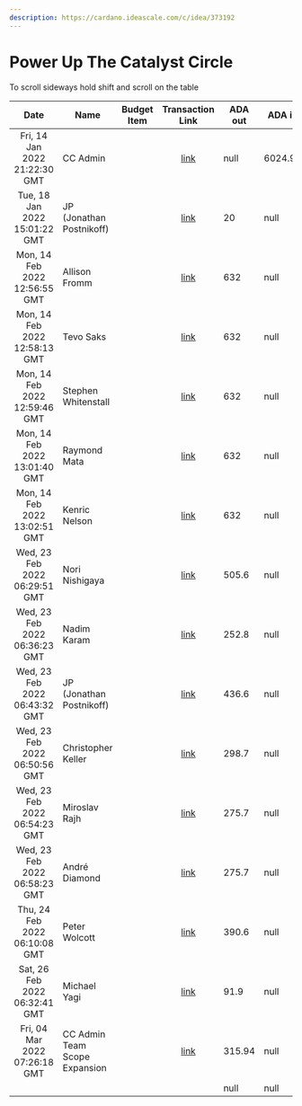 ```yaml
---
description: https://cardano.ideascale.com/c/idea/373192
---
```


# Power Up The Catalyst Circle

To scroll sideways hold shift and scroll on the table

<table><thead><tr><th align="center">Date</th><th>Name</th><th data-type="select">Budget Item</th><th align="center">Transaction Link</th><th data-type="number">ADA out</th><th data-type="number">ADA in</th><th>Balance</th></tr></thead><tbody><tr><td align="center">Fri, 14 Jan 2022 21:22:30 GMT</td><td>CC Admin</td><td></td><td align="center"><a href="https://github.com/cctreasury/Treasury-system/blob/main/content/en/blog/Fund6/Power-Up-The-Catalyst-Circle/Proposal%20funding.md">link</a></td><td>null</td><td>6024.93</td><td>6024.93</td></tr><tr><td align="center">Tue, 18 Jan 2022 15:01:22 GMT</td><td>JP (Jonathan Postnikoff)</td><td></td><td align="center"><a href="https://github.com/cctreasury/Treasury-system/blob/main/Transaction%20recordings/Fund6/Power-Up-The-Catalyst-Circle/CC-Admin-Comm-Org-tools/1642563878034-JP-(Jonathan-Postnikoff).md">link</a></td><td>20</td><td>null</td><td>6003.57</td></tr><tr><td align="center">Mon, 14 Feb 2022 12:56:55 GMT</td><td>Allison Fromm</td><td></td><td align="center"><a href="https://github.com/cctreasury/Treasury-system/blob/main/content/en/blog/Fund6/Power-Up-The-Catalyst-Circle/CC-member-remuneration/1644843415411-Allison-Fromm.md">link</a></td><td>632</td><td>null</td><td>5372.22</td></tr><tr><td align="center">Mon, 14 Feb 2022 12:58:13 GMT</td><td>Tevo Saks</td><td></td><td align="center"><a href="https://github.com/cctreasury/Treasury-system/blob/main/content/en/blog/Fund6/Power-Up-The-Catalyst-Circle/CC-member-remuneration/1644843493304-Tevo-Saks.md">link</a></td><td>632</td><td>null</td><td>4740.05</td></tr><tr><td align="center">Mon, 14 Feb 2022 12:59:46 GMT</td><td>Stephen Whitenstall</td><td></td><td align="center"><a href="https://github.com/cctreasury/Treasury-system/blob/main/content/en/blog/Fund6/Power-Up-The-Catalyst-Circle/CC-member-remuneration/1644843586465-Stephan-Whitenstall.md">link</a></td><td>632</td><td>null</td><td>4107.88</td></tr><tr><td align="center">Mon, 14 Feb 2022 13:01:40 GMT</td><td>Raymond Mata</td><td></td><td align="center"><a href="https://github.com/cctreasury/Treasury-system/blob/main/content/en/blog/Fund6/Power-Up-The-Catalyst-Circle/CC-member-remuneration/1644843700373-Raymond-Mata.md">link</a></td><td>632</td><td>null</td><td>3475.71</td></tr><tr><td align="center">Mon, 14 Feb 2022 13:02:51 GMT</td><td>Kenric Nelson</td><td></td><td align="center"><a href="https://github.com/cctreasury/Treasury-system/blob/main/content/en/blog/Fund6/Power-Up-The-Catalyst-Circle/CC-member-remuneration/1644843771535-Kenric-Nelson.md">link</a></td><td>632</td><td>null</td><td>2843.54</td></tr><tr><td align="center">Wed, 23 Feb 2022 06:29:51 GMT</td><td>Nori Nishigaya</td><td></td><td align="center"><a href="https://cardanoscan.io/transaction/fbe40390286ca1c4efb9ea47cfad0809cb4ab3d551cb363f196236aae2f68171">link</a></td><td>505.6</td><td>null</td><td>2337.94</td></tr><tr><td align="center">Wed, 23 Feb 2022 06:36:23 GMT</td><td>Nadim Karam</td><td></td><td align="center"><a href="https://cardanoscan.io/transaction/4bf24b312a0a2a4f5e7c68d8810a3d9d7b1a9ef34998358bbcc2a4c032f6ceb7">link</a></td><td>252.8</td><td>null</td><td>2085.14</td></tr><tr><td align="center">Wed, 23 Feb 2022 06:43:32 GMT</td><td>JP (Jonathan Postnikoff)</td><td></td><td align="center"><a href="https://cardanoscan.io/transaction/c09bc1e4441e6a6c1b68bccd8f2d0a1e46256f451a7a0ff8726d564e9268d385">link</a></td><td>436.6</td><td>null</td><td>1648.54</td></tr><tr><td align="center">Wed, 23 Feb 2022 06:50:56 GMT</td><td>Christopher Keller</td><td></td><td align="center"><a href="https://github.com/cctreasury/Treasury-system/blob/main/content/en/blog/Fund6/Power-Up-The-Catalyst-Circle/CC-Admin-staff-remuneration/1645599056978-Christopher-Keller.md">link</a></td><td>298.7</td><td>null</td><td>1349.84</td></tr><tr><td align="center">Wed, 23 Feb 2022 06:54:23 GMT</td><td>Miroslav Rajh</td><td></td><td align="center"><a href="https://github.com/cctreasury/Treasury-system/blob/main/content/en/blog/Fund6/Power-Up-The-Catalyst-Circle/CC-Admin-staff-remuneration/1645599263195-Miroslav-Rajh.md">link</a></td><td>275.7</td><td>null</td><td>1074.14</td></tr><tr><td align="center">Wed, 23 Feb 2022 06:58:23 GMT</td><td>André Diamond</td><td></td><td align="center"><a href="https://github.com/cctreasury/Treasury-system/blob/main/content/en/blog/Fund6/Power-Up-The-Catalyst-Circle/CC-Admin-staff-remuneration/1645599503481-Andr%C3%A9-Diamond.md">link</a></td><td>275.7</td><td>null</td><td>798.44</td></tr><tr><td align="center">Thu, 24 Feb 2022 06:10:08 GMT</td><td>Peter Wolcott</td><td></td><td align="center"><a href="https://github.com/cctreasury/Treasury-system/blob/main/content/en/blog/Fund6/Power-Up-The-Catalyst-Circle/CC-Admin-staff-remuneration/1645683008072-Peter-Wolcott.md">link</a></td><td>390.6</td><td>null</td><td>407.84</td></tr><tr><td align="center">Sat, 26 Feb 2022 06:32:41 GMT</td><td>Michael Yagi</td><td></td><td align="center"><a href="https://github.com/cctreasury/Treasury-system/blob/main/content/en/blog/Fund6/Power-Up-The-Catalyst-Circle/CC-Admin-staff-remuneration/1645857161867-Michael-Yagi.md">link</a></td><td>91.9</td><td>null</td><td>315.94</td></tr><tr><td align="center">Fri, 04 Mar 2022 07:26:18 GMT</td><td>CC Admin Team Scope Expansion</td><td></td><td align="center"><a href="https://github.com/cctreasury/Treasury-system/blob/main/content/en/blog/Fund6/Power-Up-The-Catalyst-Circle/1646378778661-CC-Admin-Team-Scope-Expansion.md">link</a></td><td>315.94</td><td>null</td><td>0</td></tr><tr><td align="center"></td><td></td><td></td><td align="center"></td><td>null</td><td>null</td><td></td></tr></tbody></table>
